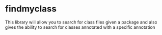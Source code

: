 findmyclass
===========

This library will allow you to search for class files given a package and also gives the ability to search for classes annotated with a specific annotation

